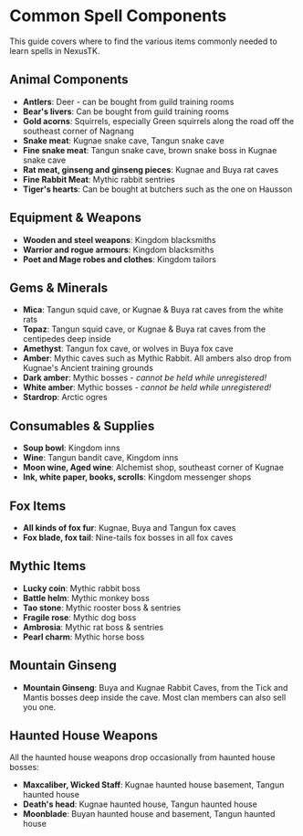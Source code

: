# Common Spell Components

This guide covers where to find the various items commonly needed to learn spells in NexusTK.

## Animal Components

- **Antlers**: Deer - can be bought from guild training rooms
- **Bear's livers**: Can be bought from guild training rooms
- **Gold acorns**: Squirrels, especially Green squirrels along the road off the southeast corner of Nagnang
- **Snake meat**: Kugnae snake cave, Tangun snake cave
- **Fine snake meat**: Tangun snake cave, brown snake boss in Kugnae snake cave
- **Rat meat, ginseng and ginseng pieces**: Kugnae and Buya rat caves
- **Fine Rabbit Meat**: Mythic rabbit sentries
- **Tiger's hearts**: Can be bought at butchers such as the one on Hausson

## Equipment & Weapons

- **Wooden and steel weapons**: Kingdom blacksmiths
- **Warrior and rogue armours**: Kingdom blacksmiths
- **Poet and Mage robes and clothes**: Kingdom tailors

## Gems & Minerals

- **Mica**: Tangun squid cave, or Kugnae & Buya rat caves from the white rats
- **Topaz**: Tangun squid cave, or Kugnae & Buya rat caves from the centipedes deep inside
- **Amethyst**: Tangun fox cave, or wolves in Buya fox cave
- **Amber**: Mythic caves such as Mythic Rabbit. All ambers also drop from Kugnae's Ancient training grounds
- **Dark amber**: Mythic bosses - *cannot be held while unregistered!*
- **White amber**: Mythic bosses - *cannot be held while unregistered!*
- **Stardrop**: Arctic ogres

## Consumables & Supplies

- **Soup bowl**: Kingdom inns
- **Wine**: Tangun bandit cave, Kingdom inns
- **Moon wine, Aged wine**: Alchemist shop, southeast corner of Kugnae
- **Ink, white paper, books, scrolls**: Kingdom messenger shops

## Fox Items

- **All kinds of fox fur**: Kugnae, Buya and Tangun fox caves
- **Fox blade, fox tail**: Nine-tails fox bosses in all fox caves

## Mythic Items

- **Lucky coin**: Mythic rabbit boss
- **Battle helm**: Mythic monkey boss
- **Tao stone**: Mythic rooster boss & sentries
- **Fragile rose**: Mythic dog boss
- **Ambrosia**: Mythic rat boss & sentries
- **Pearl charm**: Mythic horse boss

## Mountain Ginseng

- **Mountain Ginseng**: Buya and Kugnae Rabbit Caves, from the Tick and Mantis bosses deep inside the cave. Most clan members can also sell you one.

## Haunted House Weapons

All the haunted house weapons drop occasionally from haunted house bosses:

- **Maxcaliber, Wicked Staff**: Kugnae haunted house basement, Tangun haunted house
- **Death's head**: Kugnae haunted house, Tangun haunted house
- **Moonblade**: Buyan haunted house and basement, Tangun haunted house
